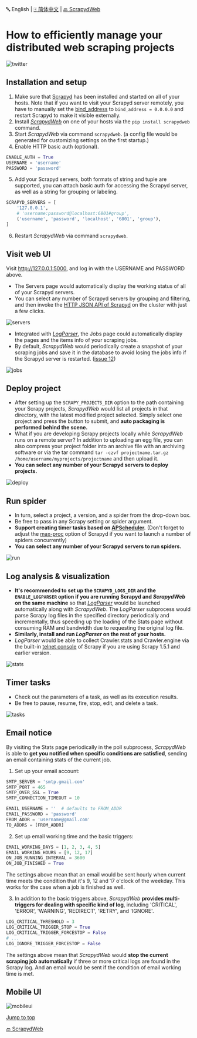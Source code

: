 :abc: English | [:mahjong: 简体中文](./README_CN.md) | [:back: ScrapydWeb](https://github.com/my8100/scrapydweb)

# How to efficiently manage your distributed web scraping projects

![twitter](https://raw.githubusercontent.com/my8100/files/master/scrapydweb/screenshots/twitter.png)


## Installation and setup
1. Make sure that [Scrapyd](https://github.com/scrapy/scrapyd) has been installed and started on all of your hosts. Note that if you want to visit your Scrapyd server remotely,
you have to manually set the [bind_address](https://scrapyd.readthedocs.io/en/latest/config.html#bind-address) to `bind_address = 0.0.0.0` and restart Scrapyd to make it visible externally.
2. Install [*ScrapydWeb*](https://github.com/my8100/scrapydweb) on one of your hosts via the `pip install scrapydweb` command.
3. Start *ScrapydWeb* via command `scrapydweb`. (a config file would be generated for customizing settings on the first startup.)
4. Enable HTTP basic auth (optional).
```python
ENABLE_AUTH = True
USERNAME = 'username'
PASSWORD = 'password'
```
5. Add your Scrapyd servers, both formats of string and tuple are supported, you can attach basic auth for accessing the Scrapyd server, as well as a string for grouping or labeling.
```python
SCRAPYD_SERVERS = [
    '127.0.0.1',
    # 'username:password@localhost:6801#group',
    ('username', 'password', 'localhost', '6801', 'group'),
]
```
6. Restart *ScrapydWeb* via command `scrapydweb`.


## Visit web UI
Visit http://127.0.0.1:5000, and log in with the USERNAME and PASSWORD above.
* The Servers page would automatically display the working status of all of your Scrapyd servers.
* You can select any number of Scrapyd servers by grouping and filtering, and then invoke the [HTTP JSON API of Scrapyd](https://scrapyd.readthedocs.io/en/latest/api.html) on the cluster with just a few clicks.

![servers](https://raw.githubusercontent.com/my8100/files/master/scrapydweb/screenshots/servers.png)

* Integrated with [*LogParser*](https://github.com/my8100/logparser), the Jobs page could automatically display the pages and the items info of your scraping jobs.
* By default, *ScrapydWeb* would periodically create a snapshot of your scraping jobs and save it in the database to avoid losing the jobs info if the Scrapyd server is restarted. ([issue 12](https://github.com/scrapy/scrapyd/issues/12))

![jobs](https://raw.githubusercontent.com/my8100/files/master/scrapydweb/screenshots/jobs.png)


## Deploy project
* After setting up the `SCRAPY_PROJECTS_DIR` option to the path containing your Scrapy projects, *ScrapydWeb* would list all projects in that directory, with the latest modified project selected. Simply select one project and press the button to submit, and **auto packaging is performed behind the scene.**
* What if you are developing Scrapy projects locally while *ScrapydWeb* runs on a remote server? In addition to uploading an egg file, you can also compress your project folder into an archive file with an archiving software or via the tar command `tar -czvf projectname.tar.gz /home/username/myprojects/projectname` and then upload it.
* **You can select any number of your Scrapyd servers to deploy projects.**

![deploy](https://raw.githubusercontent.com/my8100/files/master/scrapydweb/screenshots/deploy.gif)


## Run spider
* In turn, select a project, a version, and a spider from the drop-down box.
* Be free to pass in any Scrapy setting or spider argument.
* **Support creating timer tasks based on [APScheduler](https://github.com/agronholm/apscheduler).** (Don't forget to adjust the [max-proc](https://scrapyd.readthedocs.io/en/stable/config.html#max-proc) option of Scrapyd if you want to launch a number of spiders concurrently)
* **You can select any number of your Scrapyd servers to run spiders.**

![run](https://raw.githubusercontent.com/my8100/files/master/scrapydweb/screenshots/run.gif)


## Log analysis & visualization
* **It's recommended to set up the `SCRAPYD_LOGS_DIR` and the `ENABLE_LOGPARSER` option if you are running Scrapyd and *ScrapydWeb* on the same machine** so that [*LogParser*](https://github.com/my8100/logparser) would be launched automatically along with *ScrapydWeb*. The *LogParser* subprocess would parse Scrapy log files in the specified directory periodically and incrementally, thus speeding up the loading of the Stats page without consuming RAM and bandwidth due to requesting the original log file.
* **Similarly, install and run *LogParser* on the rest of your hosts.**
* *LogParser* would be able to collect Crawler.stats and Crawler.engine via the built-in [telnet console](https://scrapy.readthedocs.io/en/latest/topics/telnetconsole.html) of Scrapy if you are using Scrapy 1.5.1 and earlier version.

![stats](https://raw.githubusercontent.com/my8100/files/master/scrapydweb/screenshots/stats.gif)


## Timer tasks
* Check out the parameters of a task, as well as its execution results.
* Be free to pause, resume, fire, stop, edit, and delete a task.

![tasks](https://raw.githubusercontent.com/my8100/files/master/scrapydweb/screenshots/tasks.gif)


## Email notice
By visiting the Stats page periodically in the poll subprocess, *ScrapydWeb* is able to **get you notified when specific conditions are satisfied**, sending an email containing stats of the current job.

1. Set up your email account:
```python
SMTP_SERVER = 'smtp.gmail.com'
SMTP_PORT = 465
SMTP_OVER_SSL = True
SMTP_CONNECTION_TIMEOUT = 10

EMAIL_USERNAME = ''  # defaults to FROM_ADDR
EMAIL_PASSWORD = 'password'
FROM_ADDR = 'username@gmail.com'
TO_ADDRS = [FROM_ADDR]
```

2. Set up email working time and the basic triggers:
```python
EMAIL_WORKING_DAYS = [1, 2, 3, 4, 5]
EMAIL_WORKING_HOURS = [9, 12, 17]
ON_JOB_RUNNING_INTERVAL = 3600
ON_JOB_FINISHED = True
```
The settings above mean that an email would be sent hourly when current time meets the condition that it's 9, 12 and 17 o'clock of the weekday. This works for the case when a job is finished as well.

3. In addition to the basic triggers above, *ScrapydWeb* **provides multi-triggers for dealing with specific kind of log**, including 'CRITICAL', 'ERROR', 'WARNING', 'REDIRECT', 'RETRY', and 'IGNORE'.
```python
LOG_CRITICAL_THRESHOLD = 3
LOG_CRITICAL_TRIGGER_STOP = True
LOG_CRITICAL_TRIGGER_FORCESTOP = False
# ...
LOG_IGNORE_TRIGGER_FORCESTOP = False
```
The settings above mean that *ScrapydWeb* would **stop the current scraping job automatically** if three or more critical logs are found in the Scrapy log. And an email would be sent if the condition of email working time is met.


## Mobile UI

![mobileui](https://raw.githubusercontent.com/my8100/files/master/scrapydweb/screenshots/mobileui.png)


[Jump to top](#user-content-how-to-efficiently-manage-your-distributed-web-scraping-projects)

[:back: ScrapydWeb](https://github.com/my8100/scrapydweb)
